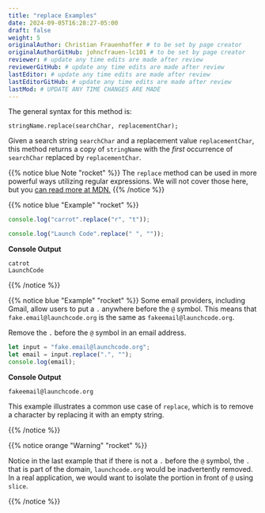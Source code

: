 ```yaml
---
title: "replace Examples"
date: 2024-09-05T16:28:27-05:00
draft: false
weight: 5
originalAuthor: Christian Frauenhoffer # to be set by page creator
originalAuthorGitHub: johncfrauen-lc101 # to be set by page creator
reviewer: # update any time edits are made after review
reviewerGitHub: # update any time edits are made after review
lastEditor: # update any time edits are made after review
lastEditorGitHub: # update any time edits are made after review
lastMod: # UPDATE ANY TIME CHANGES ARE MADE
---
```


The general syntax for this method is:

```console
stringName.replace(searchChar, replacementChar);
```

Given a search string `searchChar` and a replacement value `replacementChar`, this method returns a copy of `stringName` with the *first* occurrence of `searchChar` replaced by `replacementChar`.

{{% notice blue Note "rocket" %}}
The `replace` method can be used in more powerful ways utilizing regular expressions. We will not cover those here, but you [can read more at MDN.](https://developer.mozilla.org/en-US/docs/Web/JavaScript/Reference/Global_Objects/String/replace)
{{% /notice %}}


{{% notice blue "Example" "rocket" %}}
 ```js {linenos=table}
console.log("carrot".replace("r", "t"));

console.log("Launch Code".replace(" ", ""));
```
**Console Output**

```console
catrot
LaunchCode
```
{{% /notice %}}

{{% notice blue "Example" "rocket" %}}
Some email providers, including Gmail, allow users to put a `.` anywhere before the `@` symbol. This means that `fake.email@launchcode.org` is the same as `fakeemail@launchcode.org`.

Remove the `.` before the `@` symbol in an email address.

```js {linenos=table}
let input = "fake.email@launchcode.org";
let email = input.replace(".", "");
console.log(email);
```
**Console Output**

```console
fakeemail@launchcode.org
```

This example illustrates a common use case of `replace`, which is to remove a character by replacing it with an empty string.

{{% /notice %}}

{{% notice orange "Warning" "rocket" %}} 

Notice in the last example that if there is not a `.` before the `@` symbol, the `.` that is part of the domain, `launchcode.org` would be inadvertently removed. In a real application, we would want to isolate the portion in front of `@` using `slice`.

{{% /notice %}}